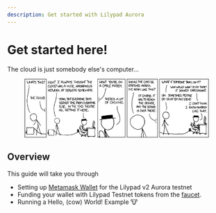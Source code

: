 ```yaml
---
description: Get started with Lilypad Aurora
---
```


# Get started here!

The cloud is just somebody else's computer...

<div data-full-width="true">

<figure><img src="../../.gitbook/assets/image (11) (1) (1) (1).png" alt=""><figcaption></figcaption></figure>

</div>

## Overview

This guide will take you through

* Setting up [Metamask Wallet](https://metamask.io) for the Lilypad v2 Aurora testnet
* Funding your wallet with Lilypad Testnet tokens from the [faucet](http://faucet.lilypad.tech:8080).
* Running a Hello, (cow) World! Example :cow:
